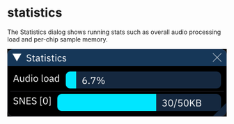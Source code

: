 # statistics

The Statistics dialog shows running stats such as overall audio processing load and per-chip sample memory.

![statistics dialog](stats.png)
